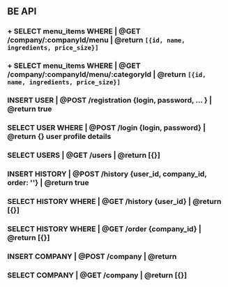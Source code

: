 ## BE API

[//]: # (MENU_ITEM)
### + SELECT menu_items WHERE   | @GET  /company/:companyId/menu               |  @return `[{id, name, ingredients, price_size}]`
### + SELECT menu_items WHERE   | @GET  /company/:companyId/menu/:categoryId   |  @return `[{id, name, ingredients, price_size}]`

[//]: # (GUEST)
### INSERT USER                 | @POST /registration {login, password, ... } |  @return true 
### SELECT USER WHERE           | @POST /login {login, password}              |  @return {} user profile details 
### SELECT USERS                | @GET  /users                                |  @return [{}]  

[//]: # (HISTORY) 
### INSERT HISTORY         | @POST /history {user_id, company_id, order: ''} |  @return true
### SELECT HISTORY  WHERE  | @GET  /history {user_id}                        |  @return [{}]
### SELECT HISTORY  WHERE  | @GET  /order {company_id}                       |  @return [{}]

[//]: # (COMPANY)
### INSERT COMPANY         | @POST  /company                                |  @return  
### SELECT COMPANY         | @GET  /company                                 |  @return [{}] 


[//]: # (TODO: FIND ONE FILE WHERE YOU WILL KEEP FE AND BE API)
